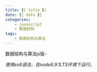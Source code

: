 ```yaml
---
title: {{ title }}
date: {{ date }}
categories:
    - javascript
    - 数据结构
tags:
    - 数据结构与算法
---
```


数据结构与算法js版-

*使用es6语法，在node6.9.1LTS环境下运行。*

<!-- more -->